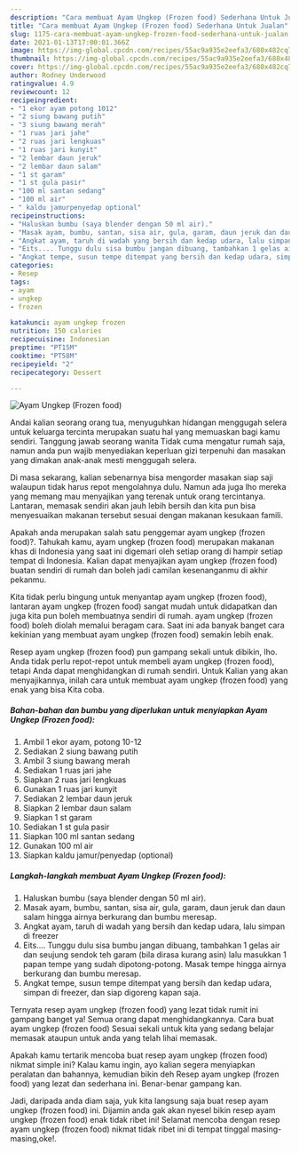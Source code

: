 ```yaml
---
description: "Cara membuat Ayam Ungkep (Frozen food) Sederhana Untuk Jualan"
title: "Cara membuat Ayam Ungkep (Frozen food) Sederhana Untuk Jualan"
slug: 1175-cara-membuat-ayam-ungkep-frozen-food-sederhana-untuk-jualan
date: 2021-01-13T17:00:01.366Z
image: https://img-global.cpcdn.com/recipes/55ac9a935e2eefa3/680x482cq70/ayam-ungkep-frozen-food-foto-resep-utama.jpg
thumbnail: https://img-global.cpcdn.com/recipes/55ac9a935e2eefa3/680x482cq70/ayam-ungkep-frozen-food-foto-resep-utama.jpg
cover: https://img-global.cpcdn.com/recipes/55ac9a935e2eefa3/680x482cq70/ayam-ungkep-frozen-food-foto-resep-utama.jpg
author: Rodney Underwood
ratingvalue: 4.9
reviewcount: 12
recipeingredient:
- "1 ekor ayam potong 1012"
- "2 siung bawang putih"
- "3 siung bawang merah"
- "1 ruas jari jahe"
- "2 ruas jari lengkuas"
- "1 ruas jari kunyit"
- "2 lembar daun jeruk"
- "2 lembar daun salam"
- "1 st garam"
- "1 st gula pasir"
- "100 ml santan sedang"
- "100 ml air"
- " kaldu jamurpenyedap optional"
recipeinstructions:
- "Haluskan bumbu (saya blender dengan 50 ml air)."
- "Masak ayam, bumbu, santan, sisa air, gula, garam, daun jeruk dan daun salam hingga airnya berkurang dan bumbu meresap."
- "Angkat ayam, taruh di wadah yang bersih dan kedap udara, lalu simpan di freezer"
- "Eits.... Tunggu dulu sisa bumbu jangan dibuang, tambahkan 1 gelas air dan seujung sendok teh garam (bila dirasa kurang asin) lalu masukkan 1 papan tempe yang sudah dipotong-potong. Masak tempe hingga airnya berkurang dan bumbu meresap."
- "Angkat tempe, susun tempe ditempat yang bersih dan kedap udara, simpan di freezer, dan siap digoreng kapan saja."
categories:
- Resep
tags:
- ayam
- ungkep
- frozen

katakunci: ayam ungkep frozen 
nutrition: 150 calories
recipecuisine: Indonesian
preptime: "PT15M"
cooktime: "PT58M"
recipeyield: "2"
recipecategory: Dessert

---
```



![Ayam Ungkep (Frozen food)](https://img-global.cpcdn.com/recipes/55ac9a935e2eefa3/680x482cq70/ayam-ungkep-frozen-food-foto-resep-utama.jpg)

Andai kalian seorang orang tua, menyuguhkan hidangan menggugah selera untuk keluarga tercinta merupakan suatu hal yang memuaskan bagi kamu sendiri. Tanggung jawab seorang  wanita Tidak cuma mengatur rumah saja, namun anda pun wajib menyediakan keperluan gizi terpenuhi dan masakan yang dimakan anak-anak mesti menggugah selera.

Di masa  sekarang, kalian sebenarnya bisa mengorder masakan siap saji walaupun tidak harus repot mengolahnya dulu. Namun ada juga lho mereka yang memang mau menyajikan yang terenak untuk orang tercintanya. Lantaran, memasak sendiri akan jauh lebih bersih dan kita pun bisa menyesuaikan makanan tersebut sesuai dengan makanan kesukaan famili. 



Apakah anda merupakan salah satu penggemar ayam ungkep (frozen food)?. Tahukah kamu, ayam ungkep (frozen food) merupakan makanan khas di Indonesia yang saat ini digemari oleh setiap orang di hampir setiap tempat di Indonesia. Kalian dapat menyajikan ayam ungkep (frozen food) buatan sendiri di rumah dan boleh jadi camilan kesenanganmu di akhir pekanmu.

Kita tidak perlu bingung untuk menyantap ayam ungkep (frozen food), lantaran ayam ungkep (frozen food) sangat mudah untuk didapatkan dan juga kita pun boleh membuatnya sendiri di rumah. ayam ungkep (frozen food) boleh diolah memalui beragam cara. Saat ini ada banyak banget cara kekinian yang membuat ayam ungkep (frozen food) semakin lebih enak.

Resep ayam ungkep (frozen food) pun gampang sekali untuk dibikin, lho. Anda tidak perlu repot-repot untuk membeli ayam ungkep (frozen food), tetapi Anda dapat menghidangkan di rumah sendiri. Untuk Kalian yang akan menyajikannya, inilah cara untuk membuat ayam ungkep (frozen food) yang enak yang bisa Kita coba.

<!--inarticleads1-->

##### Bahan-bahan dan bumbu yang diperlukan untuk menyiapkan Ayam Ungkep (Frozen food):

1. Ambil 1 ekor ayam, potong 10-12
1. Sediakan 2 siung bawang putih
1. Ambil 3 siung bawang merah
1. Sediakan 1 ruas jari jahe
1. Siapkan 2 ruas jari lengkuas
1. Gunakan 1 ruas jari kunyit
1. Sediakan 2 lembar daun jeruk
1. Siapkan 2 lembar daun salam
1. Siapkan 1 st garam
1. Sediakan 1 st gula pasir
1. Siapkan 100 ml santan sedang
1. Gunakan 100 ml air
1. Siapkan  kaldu jamur/penyedap (optional)




<!--inarticleads2-->

##### Langkah-langkah membuat Ayam Ungkep (Frozen food):

1. Haluskan bumbu (saya blender dengan 50 ml air).
1. Masak ayam, bumbu, santan, sisa air, gula, garam, daun jeruk dan daun salam hingga airnya berkurang dan bumbu meresap.
1. Angkat ayam, taruh di wadah yang bersih dan kedap udara, lalu simpan di freezer
1. Eits.... Tunggu dulu sisa bumbu jangan dibuang, tambahkan 1 gelas air dan seujung sendok teh garam (bila dirasa kurang asin) lalu masukkan 1 papan tempe yang sudah dipotong-potong. Masak tempe hingga airnya berkurang dan bumbu meresap.
1. Angkat tempe, susun tempe ditempat yang bersih dan kedap udara, simpan di freezer, dan siap digoreng kapan saja.




Ternyata resep ayam ungkep (frozen food) yang lezat tidak rumit ini gampang banget ya! Semua orang dapat menghidangkannya. Cara buat ayam ungkep (frozen food) Sesuai sekali untuk kita yang sedang belajar memasak ataupun untuk anda yang telah lihai memasak.

Apakah kamu tertarik mencoba buat resep ayam ungkep (frozen food) nikmat simple ini? Kalau kamu ingin, ayo kalian segera menyiapkan peralatan dan bahannya, kemudian bikin deh Resep ayam ungkep (frozen food) yang lezat dan sederhana ini. Benar-benar gampang kan. 

Jadi, daripada anda diam saja, yuk kita langsung saja buat resep ayam ungkep (frozen food) ini. Dijamin anda gak akan nyesel bikin resep ayam ungkep (frozen food) enak tidak ribet ini! Selamat mencoba dengan resep ayam ungkep (frozen food) nikmat tidak ribet ini di tempat tinggal masing-masing,oke!.


